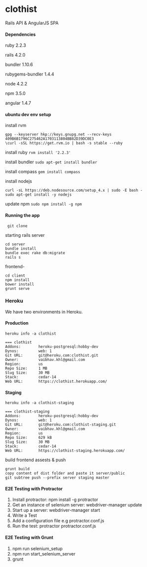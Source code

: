 # clothist

Rails API & AngularJS SPA

#### Dependencies

ruby 2.2.3

rails 4.2.0

bundler 1.10.6

rubygems-bundler 1.4.4

node 4.2.2

npm 3.5.0

angular 1.4.7

#### ubuntu dev env setup

install rvm
```
gpg --keyserver hkp://keys.gnupg.net --recv-keys 409B6B1796C275462A1703113804BB82D39DC0E3
\curl -sSL https://get.rvm.io | bash -s stable --ruby
```
install ruby
``` rvm install '2.2.3' ```

install bundler
``` sudo apt-get install bundler ```

install compass
``` gem install compass ```

install nodejs
```
curl -sL https://deb.nodesource.com/setup_4.x | sudo -E bash -
sudo apt-get install -y nodejs
```

update npm
``` sudo npm install -g npm ```

#### Running the app 
``` git clone```

starting rails server
```
cd server
bundle install
bundle exec rake db:migrate
rails s
```
frontend-
```
cd client
npm install
bower install
grunt serve
```
### Heroku

We have two environments in Heroku.

#### Production
```heroku info -a clothist```
```
=== clothist
Addons:        heroku-postgresql:hobby-dev
Dynos:         web: 1
Git URL:       git@heroku.com:clothist.git
Owner:         vaibhav.khl@gmail.com
Region:        us
Repo Size:     1 MB
Slug Size:     30 MB
Stack:         cedar-14
Web URL:       https://clothist.herokuapp.com/
```

#### Staging
```heroku info -a clothist-staging```
```
=== clothist-staging
Addons:        heroku-postgresql:hobby-dev
Dynos:         web: 1
Git URL:       git@heroku.com:clothist-staging.git
Owner:         vaibhav.khl@gmail.com
Region:        us
Repo Size:     629 kB
Slug Size:     30 MB
Stack:         cedar-14
Web URL:       https://clothist-staging.herokuapp.com/
```

build frontend assests & push
```
grunt build
copy content of dist folder and paste it server/public
git subtree push --prefix server staging master
```
#### E2E Testing with Protractor

1. Install protractor: npm install -g protractor
2. Get an instance of selenium server: webdriver-manager update
3. Start up a server: webdriver-manager start
4. Write a Test
5. Add a configuration file e.g protractor.conf.js
6. Run the test: protractor protractor.conf.js

#### E2E Testing with Grunt
1. npm run selenium_setup
2. npm run start_selenium_server
3. grunt
